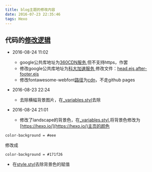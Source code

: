 ```yaml
---
title: blog主题的修改内容
date: 2016-07-23 22:35:46
tags: Hexo
---
```


## 代码的[修改逻辑](https://github.com/kimown/blog/blob/master/themes/auto-update-theme-fs.js)

 <!-- more -->




- 2016-08-24 11:02
  - google公共库地址为[360CDN服务](http://libs.useso.com/),但不支持https，作罢
  - 修改google公共库地址为[科大加速服务](https://servers.ustclug.org/2014/06/blog-googlefonts-speedup/),修改文件：[head.ejs](https://github.com/hexojs/hexo-theme-landscape/blob/master/layout/_partial/head.ejs#L32),[after-footer.ejs](https://github.com/hexojs/hexo-theme-landscape/blob/master/layout/_partial/after-footer.ejs#L17)
  - 修改fontawesome-webfont[路径](https://github.com/hexojs/hexo-theme-landscape/blob/master/source/css/_variables.styl#L29)为[cdn](http://www.bootcdn.cn/font-awesome/)，不走github pages

- 2016-08-23 22:24
  - 去除横幅背景图片，在[_variables.styl](https://github.com/hexojs/hexo-theme-landscape/blob/master/source/css/_variables.styl#L39)去除


- 2016-08-24 21:01
  - 修改了landscape的背景色，在[_variables.styl](https://github.com/hexojs/hexo-theme-landscape/blob/master/source/css/_variables.styl#L10),将背景色修改为[https://hexo.io/](https://hexo.io/)主页的颜色

``` Stylus
color-background = #eee

```
修改成
``` Stylus
color-background = #171f26
```

- 在[style.styl](https://github.com/hexojs/hexo-theme-landscape/blob/master/source/css/style.styl#L65)去除背景色的赋值


　






